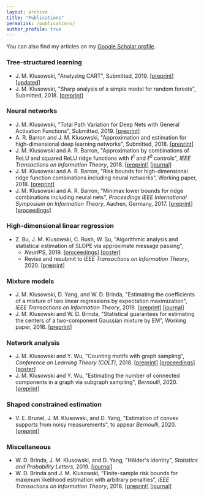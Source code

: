 ```yaml
---
layout: archive
title: "Publications"
permalink: /publications/
author_profile: true
---
```


You can also find my articles on my [Google Scholar profile](https://scholar.google.com/citations?user=4HkhCjsAAAAJ&hl=en).

### Tree-structured learning

* J. M. Klusowski, "Analyzing CART", Submitted, 2019. [[preprint]](https://arxiv.org/pdf/1906.10086.pdf) 
[[updated]](https://jasonklusowski.github.io/files/cart.pdf)
* J. M. Klusowski, "Sharp analysis of a simple model for random forests", Submitted, 2018. [[preprint]](https://arxiv.org/pdf/1805.02587.pdf)

### Neural networks

* J. M. Klusowski, "Total Path Variation for Deep Nets with General Activation Functions", Submitted, 2019. [[preprint]](https://jasonklusowski.github.io/files/DeepNetApproximationGeneral.pdf)
* A. R. Barron and J. M. Klusowski, "Approximation and estimation for high-dimensional deep learning networks", Submitted, 2018. [[preprint]](https://arxiv.org/pdf/1809.03090.pdf)
* J. M. Klusowski and A. R. Barron, "Approximation by combinations of ReLU and squared ReLU ridge functions with $\ell^1$ and $\ell^0$ controls", _IEEE Transactions on Information Theory_, 2018. [[preprint]](https://arxiv.org/pdf/1607.07819.pdf) [[journal]](https://ieeexplore.ieee.org/document/8485650)
* J. M. Klusowski and A. R. Barron, "Risk bounds for high-dimensional ridge function combinations including neural networks", Working paper, 2018. [[preprint]](https://arxiv.org/pdf/1607.01434.pdf)
* J. M. Klusowski and A. R. Barron, "Minimax lower bounds for ridge combinations including neural nets", _Proceedings IEEE International Symposium on Information Theory_, Aachen, Germany, 2017. [[preprint]](https://arxiv.org/pdf/1702.02828.pdf) [[proceedings]](http://ieeexplore.ieee.org/document/8006754/)

### High-dimensional linear regression

* Z. Bu, J. M. Klusowski, C. Rush, W. Su, "Algorithmic analysis and statistical estimation of SLOPE via approximate message passing",
  - _NeurIPS_, 2019. [[proceedings]](http://papers.neurips.cc/paper/9134-algorithmic-analysis-and-statistical-estimation-of-slope-via-approximate-message-passing) [[poster]](https://jasonklusowski.github.io/files/SLOPEAMP_poster.pdf)
  - Revise and resubmit to _IEEE Transactions on Information Theory_, 2020. [[preprint]](https://arxiv.org/pdf/1907.07502.pdf)

### Mixture models

* J. M. Klusowski, D. Yang, and W. D. Brinda, "Estimating the coefficients of a mixture of two linear regressions by expectation maximization", _IEEE Transactions on Information Theory_, 2019. [[preprint]](https://arxiv.org/pdf/1704.08231.pdf) [[journal]](https://ieeexplore.ieee.org/document/8606170)
* J. M. Klusowski and W. D. Brinda, "Statistical guarantees for estimating the centers of a two-component Gaussian mixture by EM", Working paper, 2016. [[preprint]](http://arxiv.org/pdf/1608.02280.pdf)

### Network analysis

* J. M. Klusowski and Y. Wu, "Counting motifs with graph sampling", _Conference on Learning Theory (COLT)_, 2018. [[preprint]](https://arxiv.org/pdf/1802.07773.pdf) [[proceedings]](http://proceedings.mlr.press/v75/klusowski18a/klusowski18a.pdf) [[poster]](https://jasonklusowski.github.io/files/poster.pdf)
* J. M. Klusowski and Y. Wu, "Estimating the number of connected components in a graph via subgraph sampling", _Bernoulli_, 2020. [[preprint]](https://arxiv.org/pdf/1801.04339.pdf)

### Shaped constrained estimation

* V. E. Brunel, J. M. Klusowski, and D. Yang, "Estimation of convex supports from noisy measurements", to appear _Bernoulli_, 2020. [[preprint]](https://arxiv.org/pdf/1804.09879.pdf)

### Miscellaneous

* W. D. Brinda, J. M. Klusowski, and D. Yang, "Hölder's identity", _Statistics and Probability Letters_, 2019. [[journal]](https://www.sciencedirect.com/science/article/pii/S0167715219300148)
* W. D. Brinda and J. M. Klusowski, "Finite-sample risk bounds for maximum likelihood estimation with arbitrary penalties", _IEEE Transactions on Information Theory_, 2018. [[preprint]](https://arxiv.org/pdf/1712.10087.pdf) [[journal]](http://ieeexplore.ieee.org/document/8245843/)
